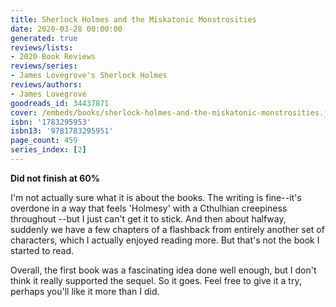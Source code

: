 ```yaml
---
title: Sherlock Holmes and the Miskatonic Monstrosities
date: 2020-03-28 00:00:00
generated: true
reviews/lists:
- 2020 Book Reviews
reviews/series:
- James Lovegrove's Sherlock Holmes
reviews/authors:
- James Lovegrove
goodreads_id: 34437871
cover: /embeds/books/sherlock-holmes-and-the-miskatonic-monstrosities.jpg
isbn: '1783295953'
isbn13: '9781783295951'
page_count: 459
series_index: [2]
---
```

**Did not finish at 60%**  

I'm not actually sure what it is about the books. The writing is fine--it's overdone in a way that feels 'Holmesy' with a Cthulhian creepiness throughout --but I just can't get it to stick. And then about halfway, suddenly we have a few chapters of a flashback from entirely another set of characters, which I actually enjoyed reading more. But that's not the book I started to read.  

<!--more-->

Overall, the first book was a fascinating idea done well enough, but I don't think it really supported the sequel. So it goes. Feel free to give it a try, perhaps you'll like it more than I did.